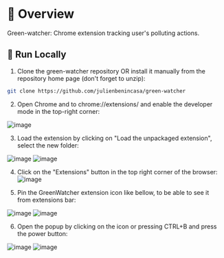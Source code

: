 # 📌 Overview

Green-watcher: Chrome extension tracking user's polluting actions.

## 🚀 Run Locally
1. Clone the green-watcher repository OR install it manually from the repository home page (don't forget to unzip):
```sh
git clone https://github.com/julienbenincasa/green-watcher
```

2. Open Chrome and to chrome://extensions/ and enable the developer mode in the top-right corner:

![image](https://github.com/julienbenincasa/green-watcher/assets/86124516/e3601c23-a834-4680-9ee1-2475efe8430b)

3. Load the extension by clicking on "Load the unpackaged extension", select the new folder:

![image](https://github.com/julienbenincasa/green-watcher/assets/86124516/50d0af42-8ff9-4aac-9f9f-b16bc59e1d62)
![image](https://github.com/julienbenincasa/green-watcher/assets/86124516/365d7d95-1e8a-47b1-8d00-f4dae0116cce)

4. Click on the "Extensions" button in the top right corner of the browser:
![image](https://github.com/julienbenincasa/green-watcher/assets/86124516/ea9e505f-8403-46df-9ee6-582cb7acbc3c)

5. Pin the GreenWatcher extension icon like bellow, to be able to see it from extensions bar:

![image](https://github.com/julienbenincasa/green-watcher/assets/86124516/b43f96db-3e8f-4b53-939d-63c94f7688c9)
![image](https://github.com/julienbenincasa/green-watcher/assets/86124516/633a283a-226e-4c43-84fc-bf6e59ea9206)

6. Open the popup by clicking on the icon or pressing CTRL+B and press the power button:
   
![image](https://github.com/julienbenincasa/green-watcher/assets/86124516/f56c475d-3636-492c-8b0a-5a47d672ac3c)
![image](https://github.com/julienbenincasa/green-watcher/assets/86124516/4e0e40a4-69fa-4468-b799-ceec2aa05658)





